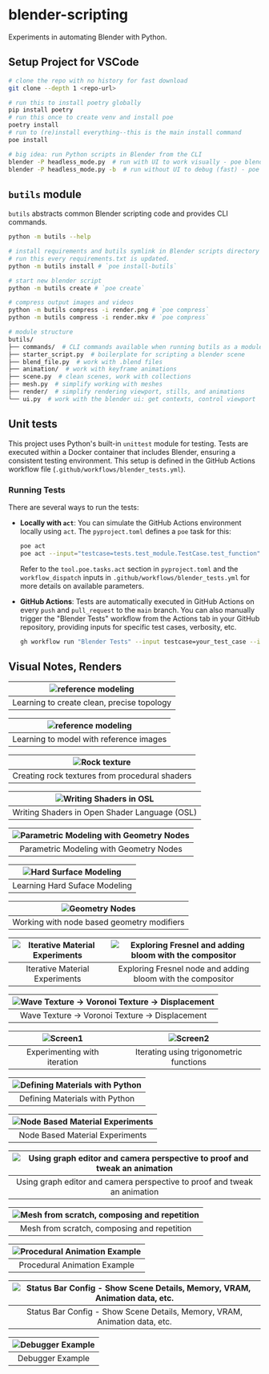 # blender-scripting

Experiments in automating Blender with Python.

## Setup Project for VSCode

```bash
# clone the repo with no history for fast download
git clone --depth 1 <repo-url>

# run this to install poetry globally
pip install poetry
# run this once to create venv and install poe
poetry install
# run to (re)install everything--this is the main install command
poe install

# big idea: run Python scripts in Blender from the CLI
blender -P headless_mode.py  # run with UI to work visually - poe blend
blender -P headless_mode.py -b  # run without UI to debug (fast) - poe bblend
```

## `butils` module

`butils` abstracts common Blender scripting code and provides CLI commands.

```sh
python -m butils --help

# install requirements and butils symlink in Blender scripts directory
# run this every requirements.txt is updated.
python -m butils install # `poe install-butils`

# start new blender script
python -m butils create # `poe create`

# compress output images and videos
python -m butils compress -i render.png # `poe compress`
python -m butils compress -i render.mkv # `poe compress`

# module structure
butils/
├── commands/  # CLI commands available when running butils as a module
├── starter_script.py  # boilerplate for scripting a blender scene
├── blend_file.py  # work with .blend files
├── animation/  # work with keyframe animations
├── scene.py  # clean scenes, work with collections
├── mesh.py  # simplify working with meshes
├── render/  # simplify rendering viewport, stills, and animations
└── ui.py  # work with the blender ui: get contexts, control viewport
```

## Unit tests

This project uses Python's built-in `unittest` module for testing. Tests are executed within a Docker container that includes Blender, ensuring a consistent testing environment. This setup is defined in the GitHub Actions workflow file (`.github/workflows/blender_tests.yml`).

### Running Tests

There are several ways to run the tests:

- **Locally with `act`**:
  You can simulate the GitHub Actions environment locally using `act`. The `pyproject.toml` defines a `poe` task for this:

  ```sh
  poe act
  poe act --input="testcase=tests.test_module.TestCase.test_function"
  ```

  Refer to the `tool.poe.tasks.act` section in `pyproject.toml` and the `workflow_dispatch` inputs in `.github/workflows/blender_tests.yml` for more details on available parameters.

- **GitHub Actions**:
  Tests are automatically executed in GitHub Actions on every `push` and `pull_request` to the `main` branch.
  You can also manually trigger the "Blender Tests" workflow from the Actions tab in your GitHub repository, providing inputs for specific test cases, verbosity, etc.
  ```sh
  gh workflow run "Blender Tests" --input testcase=your_test_case --input verbosity=2
  ```

## Visual Notes, Renders

| ![reference modeling](/static/images/readme/topology_practice.png) |
| :----------------------------------------------------------------: |
|             Learning to create clean, precise topology             |

| ![reference modeling](/static/images/readme/modeling_with_reference_images.png) |
| :-----------------------------------------------------------------------------: |
|                     Learning to model with reference images                     |

| ![Rock texture](/static/images/readme/procedural-rock-shader.png) |
| :---------------------------------------------------------------: |
|          Creating rock textures from procedural shaders           |

| ![Writing Shaders in OSL](/static/images/readme/writing_shaders_in_osl.png) |
| :-------------------------------------------------------------------------: |
|                Writing Shaders in Open Shader Language (OSL)                |

| ![Parametric Modeling with Geometry Nodes](/static/images/readme/parameteric_meshes_geometry_nodes.png) |
| :-----------------------------------------------------------------------------------------------------: |
|                                 Parametric Modeling with Geometry Nodes                                 |

| ![Hard Surface Modeling](/static/images/readme/hard_surface_modeling.png) |
| :-----------------------------------------------------------------------: |
|                       Learning Hard Suface Modeling                       |

| ![Geometry Nodes](/static/images/readme/geometry_nodes_and_materials.png) |
| :-----------------------------------------------------------------------: |
|                Working with node based geometry modifiers                 |

| ![Iterative Material Experiments](/static/images/readme/iterative_material_exploration-BSDF.png) | ![Exploring Fresnel and adding bloom with the compositor](/static/images/readme/fresnel_node+bloom.png) |
| :----------------------------------------------------------------------------------------------: | :-----------------------------------------------------------------------------------------------------: |
|                                  Iterative Material Experiments                                  |                       Exploring Fresnel node and adding bloom with the compositor                       |

| ![Wave Texture -> Voronoi Texture -> Displacement](/static/images/readme/materal_wave-texture_voronoi_displacement.png) |
| :---------------------------------------------------------------------------------------------------------------------: |
|                                     Wave Texture -> Voronoi Texture -> Displacement                                     |

| ![Screen1](/static/images/readme/iteration.png) | ![Screen2](/static/images/readme/iteration2.png) |
| :---------------------------------------------: | :----------------------------------------------: |
|          Experimenting with iteration           |     Iterating using trigonometric functions      |

| ![Defining Materials with Python](/static/images/readme/cycles_render@200.png) |
| :----------------------------------------------------------------------------: |
|                         Defining Materials with Python                         |

| ![Node Based Material Experiments](/static/images/readme/node_mat_experiments.png) |
| :--------------------------------------------------------------------------------: |
|                          Node Based Material Experiments                           |

| ![Using graph editor and camera perspective to proof and tweak an animation](/static/images/readme/graph_editor.png) |
| :------------------------------------------------------------------------------------------------------------------: |
|                      Using graph editor and camera perspective to proof and tweak an animation                       |

| ![Mesh from scratch, composing and repetition](/static/images/readme/cycles_render_hq.png) |
| :----------------------------------------------------------------------------------------: |
|                        Mesh from scratch, composing and repetition                         |

| ![Procedural Animation Example](/static/images/readme/interface.png) |
| :------------------------------------------------------------------: |
|                     Procedural Animation Example                     |

| ![Status Bar Config - Show Scene Details, Memory, VRAM, Animation data, etc.](/static/images/readme/status_bar_config.png) |
| :------------------------------------------------------------------------------------------------------------------------: |
|                         Status Bar Config - Show Scene Details, Memory, VRAM, Animation data, etc.                         |

| ![Debugger Example](/static/images/readme/debugger.png) |
| :-----------------------------------------------------: |
|                    Debugger Example                     |
